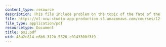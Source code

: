 ```yaml
---
content_type: resource
description: This file include problem on the topic of the fate of the earth.
file: https://ol-ocw-studio-app-production.s3.amazonaws.com/courses/12-400-the-solar-system-spring-2006/46a2c814e6b6312b5826c0143300f3f9_ps2.pdf
file_type: application/pdf
resourcetype: Document
title: ps2.pdf
uid: 46a2c814-e6b6-312b-5826-c0143300f3f9
---
```

